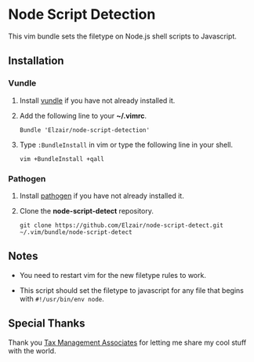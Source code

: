 Node Script Detection
======================

This vim bundle sets the filetype on Node.js shell scripts to Javascript.

Installation
------------

### Vundle

1. Install [vundle](https://github.com/gmarik/Vundle.vim) if you have not already installed it.

2. Add the following line to your **~/.vimrc**.

    `Bundle 'Elzair/node-script-detection'`

3. Type `:BundleInstall` in vim or type the following line in your shell.

    `vim +BundleInstall +qall`

### Pathogen

1. Install [pathogen](https://github.com/tpope/vim-pathogen) if you have not already installed it.

2. Clone the **node-script-detect** repository.

    `git clone https://github.com/Elzair/node-script-detect.git ~/.vim/bundle/node-script-detect`

Notes
-----

* You need to restart vim for the new filetype rules to work.

* This script should set the filetype to javascript for any file that begins with `#!/usr/bin/env node`.

Special Thanks
--------------

Thank you [Tax Management Associates](https://github.com/tma1) for letting me share my cool stuff with the world.
